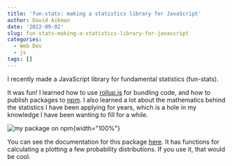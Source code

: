 ```yaml
---
title: 'fun-stats: making a statistics library for JavaScript'
author: David Aikman
date: '2022-09-02'
slug: fun-stats-making-a-statistics-library-for-javascript
categories:
  - Web Dev
  - js
tags: []
---
```


I recently made a JavaScript library for fundamental statistics (fun-stats).

It was fun! I learned how to use [rollup.js](https://rollupjs.org/) for bundling 
code, and how to publish packages to [npm](https://www.npmjs.com/package/fun-stats). I also learned a lot about the mathematics behind the statistics I have been applying for years, which is a hole in my knowledge I have been wanting to fill for a while.

![my package on npm](/static/images/fun-stats.PNG){width="100%"}

You can see the documentation for this package [here](https://daikman.github.io/fun-stats). It has functions for calculating a plotting a few probability distributions. If you use it, that would be cool.